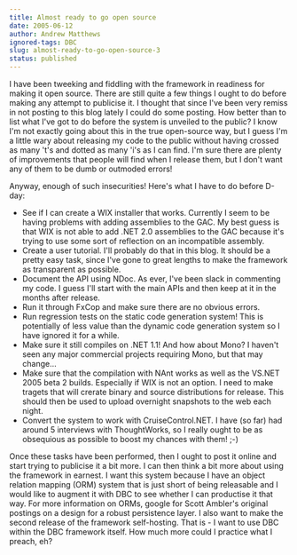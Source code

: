 ```yaml
---
title: Almost ready to go open source
date: 2005-06-12
author: Andrew Matthews
ignored-tags: DBC
slug: almost-ready-to-go-open-source-3
status: published
---
```


I have been tweeking and fiddling with the framework in readiness for making it open source. There are still quite a few things I ought to do before making any attempt to publicise it. I thought that since I've been very remiss in not posting to this blog lately I could do some posting. How better than to list what I've got to do before the system is unveiled to the public? I know I'm not exactly going about this in the true open-source way, but I guess I'm a little wary about releasing my code to the public without having crossed as many 't's and dotted as many 'i's as I can find. I'm sure there are plenty of improvements that people will find when I release them, but I don't want any of them to be dumb or outmoded errors!

Anyway, enough of such insecurities! Here's what I have to do before D-day:

-   See if I can create a WIX installer that works. Currently I seem to be having problems with adding assemblies to the GAC. My best guess is that WIX is not able to add .NET 2.0 assemblies to the GAC because it's trying to use some sort of reflection on an incompatible assembly.
-   Create a user tutorial. I'll probably do that in this blog. It should be a pretty easy task, since I've gone to great lengths to make the framework as transparent as possible.
-   Document the API using NDoc. As ever, I've been slack in commenting my code. I guess I'll start with the main APIs and then keep at it in the months after release.
-   Run it through FxCop and make sure there are no obvious errors.
-   Run regression tests on the static code generation system! This is potentially of less value than the dynamic code generation system so I have ignored it for a while.
-   Make sure it still compiles on .NET 1.1! And how about Mono? I haven't seen any major commercial projects requiring Mono, but that may change...
-   Make sure that the compilation with NAnt works as well as the VS.NET 2005 beta 2 builds. Especially if WIX is not an option. I need to make tragets that will crerate binary and source distributions for release. This should then be used to upload overnight snapshots to the web each night.
-   Convert the system to work with CruiseControl.NET. I have (so far) had around 5 interviews with ThoughtWorks, so I really ought to be as obsequious as possible to boost my chances with them! ;-)

Once these tasks have been performed, then I ought to post it online and start trying to publicise it a bit more.
I can then think a bit more about using the framework in earnest. I want this system because I have an object relation mapping (ORM) system that is just short of being releasable and I would like to augment it with DBC to see whether I can productise it that way. For more information on ORMs, google for Scott Ambler's original postings on a design for a robust persistence layer. I also want to make the second release of the framework self-hosting. That is - I want to use DBC within the DBC framework itself. How much more could I practice what I preach, eh?

